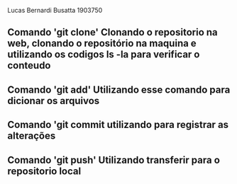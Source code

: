  Lucas Bernardi Busatta 1903750
## Comando 'git clone' Clonando o repositorio na web, clonando o repositório na maquina e utilizando os codigos ls -la para verificar o conteudo 
## Comando 'git add' Utilizando esse comando para dicionar os arquivos 
## Comando 'git commit utilizando para registrar as alterações
## Comando 'git push' Utilizando transferir para o repositorio local 

